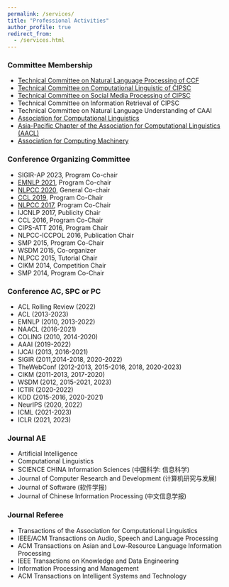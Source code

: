 ```yaml
---
permalink: /services/
title: "Professional Activities"
author_profile: true
redirect_from: 
  - /services.html
---
```

### Committee Membership
* [Technical Committee on Natural Language Processing of CCF](http://tcci.ccf.org.cn/)
* [Technical Committee on Computational Linguistic of CIPSC](http://cips-cl.org/)
* [Technical Committee on Social Media Processing of CIPSC](http://www.cips-smp.org/)
* Technical Committee on Information Retrieval of CIPSC
* Technical Committee on Natural Language Understanding of CAAI
* [Association for Computational Linguistics](http://www.aclweb.org/)
* [ Asia-Pacific Chapter of the Association for Computational Linguistics (AACL)](http://aaclweb.org/officers/index.html)
* [Association for Computing Machinery](https://www.acm.org/)

### Conference Organizing Committee
* SIGIR-AP 2023, Program Co-chair
* [EMNLP 2021](http://2021.emnlp.org), Program Co-chair
* [NLPCC 2020](http://tcci.ccf.org.cn/conference/2020), General Co-chair
* [CCL 2019](http://www.cips-cl.org/static/CCL2019/en/index.html), Program Co-Chair
* [NLPCC 2017](http://tcci.ccf.org.cn/conference/2017/), Program Co-Chair
* IJCNLP 2017, Publicity Chair
* CCL 2016, Program Co-Chair
* CIPS-ATT 2016, Program Chair
* NLPCC-ICCPOL 2016, Publication Chair
* SMP 2015, Program Co-Chair
* WSDM 2015, Co-organizer
* NLPCC 2015, Tutorial Chair
* CIKM 2014, Competition Chair
* SMP 2014, Program Co-Chair

### Conference AC, SPC or PC
* ACL Rolling Review (2022)
* ACL (2013-2023)
* EMNLP (2010, 2013-2022)
* NAACL (2016-2021)
* COLING (2010, 2014-2020)
* AAAI (2019-2022)
* IJCAI (2013, 2016-2021)
* SIGIR (2011,2014-2018, 2020-2022)
* TheWebConf (2012-2013, 2015-2016, 2018, 2020-2023)
* CIKM (2011-2013, 2017-2020)
* WSDM (2012, 2015-2021, 2023)
* ICTIR (2020-2022)
* KDD (2015-2016, 2020-2021)
* NeurIPS (2020, 2022)
* ICML (2021-2023)
* ICLR (2021, 2023)

### Journal AE
* Artificial Intelligence
* Computational Linguistics
* SCIENCE CHINA Information Sciences (中国科学: 信息科学)
* Journal of Computer Research and Development (计算机研究与发展)
* Journal of Software (软件学报)
* Journal of Chinese Information Processing (中文信息学报)

### Journal Referee
* Transactions of the Association for Computational Linguistics
* IEEE/ACM Transactions on Audio, Speech and Language Processing
* ACM Transactions on Asian and Low-Resource Language Information Processing
* IEEE Transactions on Knowledge and Data Engineering
* Information Processing and Management
* ACM Transactions on Intelligent Systems and Technology

